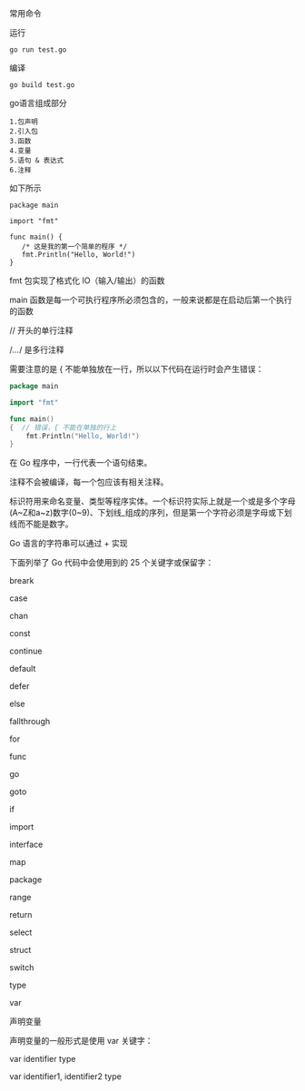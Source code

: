 常用命令

运行

```go run test.go```

编译

```go build test.go```

go语言组成部分
```
1.包声明
2.引入包
3.函数
4.变量
5.语句 & 表达式
6.注释
```
如下所示
```golang
package main

import "fmt"

func main() {
   /* 这是我的第一个简单的程序 */
   fmt.Println("Hello, World!")
}

```

fmt 包实现了格式化 IO（输入/输出）的函数

main 函数是每一个可执行程序所必须包含的，一般来说都是在启动后第一个执行的函数

// 开头的单行注释

/*...*/ 是多行注释

需要注意的是 { 不能单独放在一行，所以以下代码在运行时会产生错误：

```go
package main

import "fmt"

func main()  
{  // 错误，{ 不能在单独的行上
    fmt.Println("Hello, World!")
}
```

在 Go 程序中，一行代表一个语句结束。

注释不会被编译，每一个包应该有相关注释。

标识符用来命名变量、类型等程序实体。一个标识符实际上就是一个或是多个字母(A~Z和a~z)数字(0~9)、下划线_组成的序列，但是第一个字符必须是字母或下划线而不能是数字。

Go 语言的字符串可以通过 + 实现

下面列举了 Go 代码中会使用到的 25 个关键字或保留字：

breark

case

chan

const

continue

default

defer

else

fallthrough

for

func

go

goto

if

import

interface

map

package

range

return

select

struct

switch

type

var

声明变量

声明变量的一般形式是使用 var 关键字：

var identifier type

var identifier1, identifier2 type






